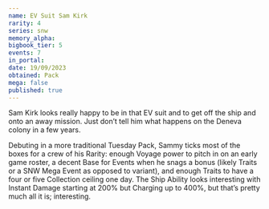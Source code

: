 ```yaml
---
name: EV Suit Sam Kirk
rarity: 4
series: snw
memory_alpha:
bigbook_tier: 5
events: 7
in_portal:
date: 19/09/2023
obtained: Pack
mega: false
published: true
---
```


Sam Kirk looks really happy to be in that EV suit and to get off the ship and onto an away mission. Just don’t tell him what happens on the Deneva colony in a few years.

Debuting in a more traditional Tuesday Pack, Sammy ticks most of the boxes for a crew of his Rarity: enough Voyage power to pitch in on an early game roster, a decent Base for Events when he snags a bonus (likely Traits or a SNW Mega Event as opposed to variant), and enough Traits to have a four or five Collection ceiling one day. The Ship Ability looks interesting with Instant Damage starting at 200% but Charging up to 400%, but that’s pretty much all it is; interesting.
